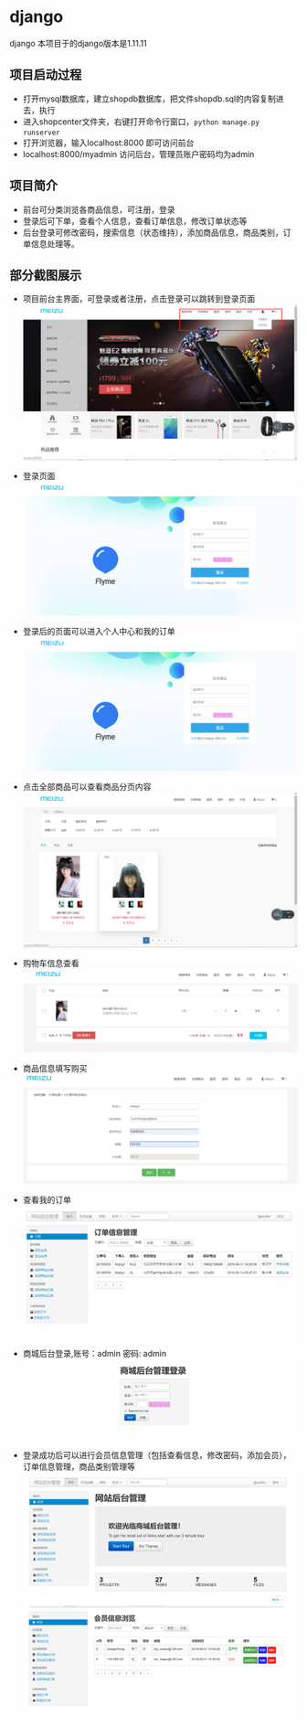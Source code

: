 # django
django 
本项目于的django版本是1.11.11

## 项目启动过程
 - 打开mysql数据库，建立shopdb数据库，把文件shopdb.sql的内容复制进去，执行
 - 进入shopcenter文件夹，右键打开命令行窗口，`python manage.py runserver`
 - 打开浏览器，输入localhost:8000 即可访问前台
 - localhost:8000/myadmin 访问后台，管理员账户密码均为admin

## 项目简介
 - 前台可分类浏览各商品信息，可注册，登录
 - 登录后可下单，查看个人信息，查看订单信息，修改订单状态等
 - 后台登录可修改密码，搜索信息（状态维持），添加商品信息，商品类别，订单信息处理等。
 
 ## 部分截图展示
 - 项目前台主界面，可登录或者注册，点击登录可以跳转到登录页面
![](https://github.com/chargerKong/django/blob/master/screenshot/%E5%95%86%E5%9F%8E%E4%B8%BB%E9%A1%B5%E9%9D%A2.jpg)

 - 登录页面
 ![](https://github.com/chargerKong/django/blob/master/screenshot/%E7%99%BB%E5%BD%95%E6%B3%A8%E5%86%8C.jpg)
 
 - 登录后的页面可以进入个人中心和我的订单
 ![](https://github.com/chargerKong/django/blob/master/screenshot/%E7%99%BB%E5%BD%95%E6%B3%A8%E5%86%8C.jpg)
 
 - 点击全部商品可以查看商品分页内容
 ![](https://github.com/chargerKong/django/blob/master/screenshot/%E5%95%86%E5%93%81%E5%88%86%E9%A1%B5%E6%B5%8F%E8%A7%88.jpg)
 
 - 购物车信息查看
 ![](https://github.com/chargerKong/django/blob/master/screenshot/%E5%95%86%E5%93%81%E6%B7%BB%E5%8A%A0%E8%B4%AD%E7%89%A9%E8%BD%A6.jpg)
 
 - 商品信息填写购买
 ![](https://github.com/chargerKong/django/blob/master/screenshot/%E5%95%86%E5%93%81%E7%BB%93%E7%AE%97.jpg)
 
 - 查看我的订单
 ![](https://github.com/chargerKong/django/blob/master/screenshot/%E8%AE%A2%E5%8D%95%E4%BF%A1%E6%81%AF%E6%9F%A5%E7%9C%8B.jpg)
 
 - 商城后台登录,账号：admin 密码: admin
 ![](https://github.com/chargerKong/django/blob/master/screenshot/%E5%95%86%E5%9F%8E%E5%90%8E%E5%8F%B0%E7%99%BB%E5%BD%95.jpg)
 
 - 登录成功后可以进行会员信息管理（包括查看信息，修改密码，添加会员），订单信息管理，商品类别管理等
 ![](https://github.com/chargerKong/django/blob/master/screenshot/%E5%90%8E%E5%8F%B0%E9%A6%96%E9%A1%B5.jpg)
 ![](https://github.com/chargerKong/django/blob/master/screenshot/%E5%90%8E%E5%8F%B0%E4%BC%9A%E5%91%98%E4%BF%A1%E6%81%AF%E6%B5%8F%E8%A7%88.jpg)
 
